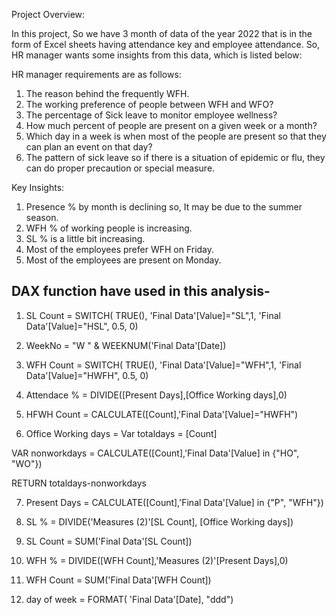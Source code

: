 Project Overview:

In this  project, So we have 3 month of data of the year 2022 that is  in the form of Excel sheets having attendance key and employee attendance.
So,  HR manager  wants some insights from this data, which is listed below:

HR manager requirements are as follows:
1. The reason behind the frequently WFH.
1. The working preference of people between WFH and WFO?
2. The percentage of Sick leave to monitor employee wellness?
3. How much percent of people are present on a given week or a month?
4. Which day in a week is when most of the people are present so that they can plan an event on that day?
5. The pattern of sick leave so if there is a situation of epidemic or flu, they can do proper precaution or special measure.

Key Insights:

1. Presence % by month is declining so, It may be due to the summer season.
2. WFH % of working people is increasing.
3. SL % is a little bit increasing.
4. Most of the employees prefer WFH on Friday.
5. Most of the employees are present on Monday.

## DAX function have used in this analysis-
   
1. SL Count = SWITCH(
    TRUE(),
    'Final Data'[Value]="SL",1,
  'Final Data'[Value]="HSL", 0.5,
    0)

2. WeekNo = "W " & WEEKNUM('Final Data'[Date])

3. WFH Count = SWITCH(
    TRUE(),
    'Final Data'[Value]="WFH",1,
  'Final Data'[Value]="HWFH", 0.5,
    0)

4. Attendace % = 
DIVIDE([Present Days],[Office Working days],0)


5. HFWH Count = CALCULATE([Count],'Final Data'[Value]="HWFH")

6. Office Working days = 
Var totaldays = [Count]

VAR nonworkdays = CALCULATE([Count],'Final Data'[Value] in {"HO", "WO"})

RETURN
totaldays-nonworkdays

7. Present Days = CALCULATE([Count],'Final Data'[Value] in {"P", "WFH"}) 

8. SL % = DIVIDE('Measures (2)'[SL Count], [Office Working days])

9. SL Count = SUM('Final Data'[SL Count])

10. WFH % = DIVIDE([WFH Count],'Measures (2)'[Present Days],0)

11. WFH Count = SUM('Final Data'[WFH Count])

12. day of week = FORMAT( 'Final Data'[Date], "ddd")
